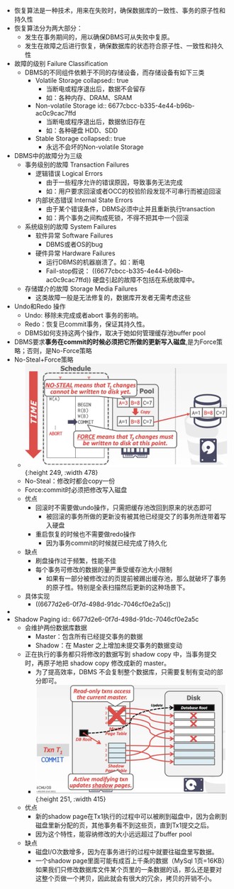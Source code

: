 - 恢复算法是一种技术，用来在失败时，确保数据库的一致性、事务的原子性和持久性
- 恢复算法分为两大部分：
	- 发生在事务期间的，用以确保DBMS可从失败中复原。
	- 发生在故障之后进行恢复，确保数据库的状态符合原子性、一致性和持久性
- 故障的级别 Failure Classification
	- DBMS的不同组件依赖于不同的存储设备，而存储设备有如下三类
		- Volatile Storage
		  collapsed:: true
			- 当断电或程序退出后，数据不会留存
			- 如：各种内存、DRAM、SRAM
		- Non-volatile Storage
		  id:: 6677cbcc-b335-4e44-b96b-ac0c9cac7ffd
			- 当断电或程序退出后，数据依旧存在
			- 如：各种硬盘 HDD、SDD
		- Stable Storage
		  collapsed:: true
			- 永远不会坏的Non-volatile Storage
- DBMS中的故障分为三级
	- 事务级别的故障 Transaction Failures
		- 逻辑错误 Logical Errors
			- 由于一些程序允许的错误原因，导致事务无法完成
			- 如：用户要求回滚或者OCC的校验阶段发现不可串行而被迫回滚
		- 内部状态错误 Internal State Errors
			- 由于某个错误条件，DBMS必须中止并且重新执行transaction
			- 如：两个事务之间构成死锁，不得不把其中一个回滚
	- 系统级别的故障 System Failures
		- 软件异常 Software Failures
			- DBMS或者OS的bug
		- 硬件异常 Hardware Failures
			- 运行DBMS的机器崩溃了。如：断电
			- Fail-stop假说： ((6677cbcc-b335-4e44-b96b-ac0c9cac7ffd))   硬盘引起的故障不包括在系统故障中。
	- 存储媒介的故障 Storage Media Failures
		- 这类故障一般是无法修复的，数据库开发者无需考虑这些
- Undo和Redo 操作
	- Undo: 移除未完成或者abort 事务的影响。
	- Redo：恢复已commit事务，保证其持久性。
	- DBMS如何支持这两个操作，取决于她如何管理缓存池buffer pool
- DBMS要求**事务在commit的时候必须把它所做的更新写入磁盘**,是为Force策略；否则，是No-Force策略
- No-Steal+Force策略
	- ![image.png](../assets/image_1719128535452_0.png){:height 249, :width 478}
	- No-Steal：修改时都会copy一份
	- Force:commit时必须把修改写入磁盘
	- 优点
		- 回滚时不需要做undo操作，只需把缓存池改回到原来的状态即可
			- 被回滚的事务所做的更新没有被其他已经提交了的事务所连带着写入硬盘
		- 重启恢复的时候也不需要做redo操作
			- 因为事务commit的时候就已经完成了持久化
	- 缺点
		- 刷盘操作过于频繁，性能不佳
		- 每个事务可修改的数据的量严重受缓存池大小限制
			- 如果有一部分被修改过的页提前被踢出缓存池，那么就破坏了事务的原子性。特别是全表扫描然后更新的这种场景下。
	- 具体实现
		- ((6677d2e6-0f7d-498d-91dc-7046cf0e2a5c))
-
- Shadow Paging
  id:: 6677d2e6-0f7d-498d-91dc-7046cf0e2a5c
	- 会维护两份数据库数据
		- Master：包含所有已经提交事务的数据
		- Shadow：在 Master 之上增加未提交事务的数据变动
	- 正在执行的事务都只将修改的数据写到 shadow copy 中，当事务提交时，再原子地把 shadow copy 修改成新的 master。
		- 为了提高效率，DBMS 不会复制整个数据库，只需要复制有变动的部分即可。
		- ![image.png](../assets/image_1719129058557_0.png){:height 251, :width 415}
	- 优点
		- 新的shadow page在Tx1执行的过程中可以被刷到磁盘中，因为会刷到磁盘里新分配的页，其他事务看不到这些页，直到Tx1提交之后。
		- 因为这个特性，能容纳修改的大小远远超过了buffer pool
	- 缺点
		- 磁盘I/O次数增多，因为在事务进行的过程中就要往磁盘里写数据。
		- 一个shadow page里面可能有成百上千条的数据（MySql 1页=16KB）如果我们只修改数据库文件某个页里的一条数据的话，那么还是要对这整个页做一个拷贝，因此就会有很大的冗余，拷贝的开销不小。